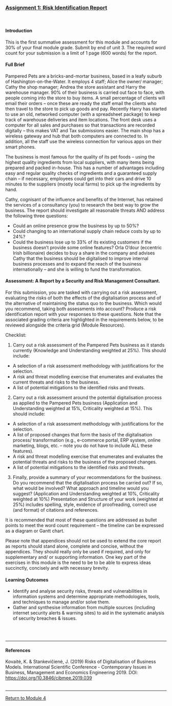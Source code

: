 ### [Assignment 1: Risk Identification Report](Module03_BaselineAnalysisAndPlan.pdf)

<br>

#### Introduction
This is the first summative assessment for this module and accounts for 30% of your final module grade. Submit by end of unit 3. The required word count for your submission is a limit of 1 page (600 words) for the report.

#### Full Brief
Pampered Pets are a bricks-and-mortar business, based in a leafy suburb of Hashington-on-the-Water. It employs 4 staff; Alice the owner/ manager; Cathy the shop manager; Andrea the store assistant and Harry the warehouse manager. 90% of their business is carried out face to face, with people coming into the store to buy items. A small percentage of clients will email their orders – once these are ready the staff email the clients who then travel to the store to pick up goods and pay. Recently Harry has started to use an old, networked computer (with a spreadsheet package) to keep track of warehouse deliveries and item locations. The front desk uses a computer for all sales and purchases so that transactions are recorded digitally – this makes VAT and Tax submissions easier. The main shop has a wireless gateway and hub that both computers are connected to. In addition, all the staff use the wireless connection for various apps on their smart phones.

The business is most famous for the quality of its pet foods – using the highest quality ingredients from local suppliers, with many items being prepared and packed in-house. This has a number of advantages including easy and regular quality checks of ingredients and a guaranteed supply chain – if necessary, employees could get into their cars and drive 10 minutes to the suppliers (mostly local farms) to pick up the ingredients by hand.

Cathy, cognisant of the influence and benefits of the Internet, has retained the services of a consultancy (you) to research the best way to grow the business. The report should investigate all reasonable threats AND address the following three questions:

 - Could an online presence grow the business by up to 50%?
 - Could changing to an international supply chain reduce costs by up to 24%?
 - Could the business lose up to 33% of its existing customers if the business doesn’t provide some online features?
Orla O’dour (eccentric Irish billionaire) decides to buy a share in the company and advises Cathy that the business should be digitalised to improve internal business processes and to expand the reach of the business internationally – and she is willing to fund the transformation.

#### Assessment: A Report by a Security and Risk Management Consultant.
For this submission, you are tasked with carrying out a risk assessment, evaluating the risks of both the effects of the digitalisation process and of the alternative of maintaining the status quo to the business. Which would you recommend, taking both assessments into account? Produce a risk identification report with your responses to these questions. Note that the associated grading criteria are highlighted in the requirements below, to be reviewed alongside the criteria grid (Module Resources).

Checklist:
1. Carry out a risk assessment of the Pampered Pets business as it stands currently (Knowledge and Understanding weighted at 25%). This should include:
 - A selection of a risk assessment methodology with justifications for the selection.
 - A risk and threat modelling exercise that enumerates and evaluates the current threats and risks to the business.
 - A list of potential mitigations to the identified risks and threats.

2. Carry out a risk assessment around the potential digitalisation process as applied to the Pampered Pets business (Application and Understanding weighted at 15%, Criticality weighted at 15%). This should include:
 - A selection of a risk assessment methodology with justifications for the selection.
 - A list of proposed changes that form the basis of the digitalisation process/ transformation (e.g., e-commerce portal, ERP system, online marketing, blogs, etc. – note you do not have to include ALL these features).
 - A risk and threat modelling exercise that enumerates and evaluates the potential threats and risks to the business of the proposed changes.
 - A list of potential mitigations to the identified risks and threats.

3. Finally, provide a summary of your recommendations for the business. Do you recommend that the digitalisation process be carried out? If so, what would be involved? What approach and timeline would you suggest? (Application and Understanding weighted at 10%, Criticality weighted at 10%)
Presentation and Structure of your work (weighted at 25%) includes spelling, style, evidence of proofreading, correct use (and format) of citations and references.

It is recommended that most of these questions are addressed as bullet points to meet the word count requirement – the timeline can be expressed as a diagram or Gantt chart.

Please note that appendices should not be used to extend the core report as reports should stand alone, complete and concise, without the appendices. They should really only be used if required, and only for supplementary and/ or supporting information. One key part of the exercises in this module is the need to be to be able to express ideas succinctly, concisely and with necessary brevity.

#### Learning Outcomes
 - Identify and analyse security risks, threats and vulnerabilities in information systems and determine appropriate methodologies, tools, and techniques to manage and/or solve them.
 - Gather and synthesise information from multiple sources (including internet security alerts & warning sites) to aid in the systematic analysis of security breaches & issues.

<br><br>

---

#### References
Kovaitė, K. & Stankevičienė, J. (2019) Risks of Digitalisation of Business Models.  International Scientific Conference - Contemporary Issues in Business, Management and Economics Engineering 2019. DOI: https://doi.org/10.3846/cibmee.2019.039
<br><br>

---

[Return to Module 4](ISM_main.md)
